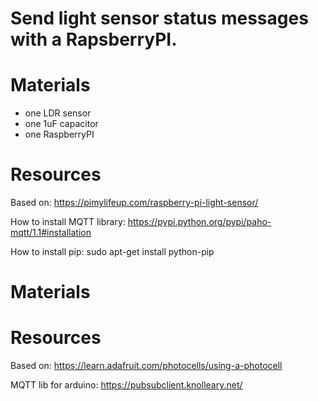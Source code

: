 Send light sensor status messages with a RapsberryPI.
=====================================================

# Materials

- one LDR sensor
- one 1uF capacitor
- one RaspberryPI

# Resources

Based on: https://pimylifeup.com/raspberry-pi-light-sensor/

How to install MQTT library: https://pypi.python.org/pypi/paho-mqtt/1.1#installation

How to install pip: sudo apt-get install python-pip

# Materials

# Resources

Based on: https://learn.adafruit.com/photocells/using-a-photocell

MQTT lib for arduino: https://pubsubclient.knolleary.net/




